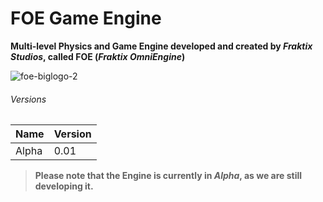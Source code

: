 # FOE Game Engine
**Multi-level Physics and Game Engine developed and created by *Fraktix Studios*, called FOE (*Fraktix OmniEngine*)**

![foe-biglogo-2](https://user-images.githubusercontent.com/104973456/167102024-fadd5ed6-6744-42ed-bd5c-404914ed2d08.jpg)


###### Versions

| Name | Version |
|------|---------|
| Alpha| 0.01    |

> **Please note that the Engine is currently in _Alpha_, as we are still developing it.**
